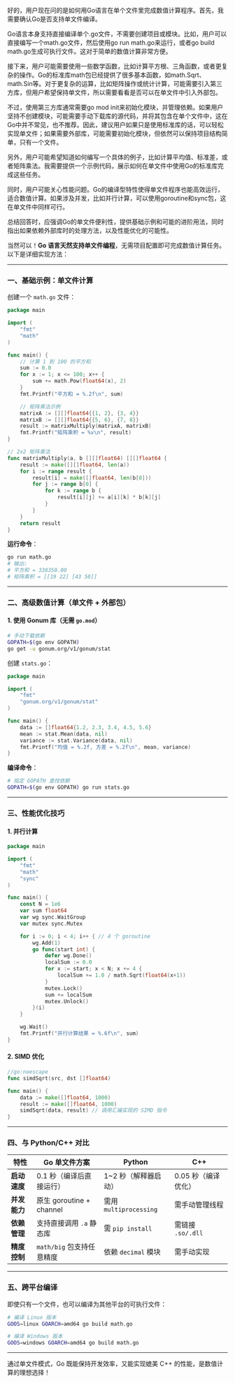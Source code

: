 好的，用户现在问的是如何用Go语言在单个文件里完成数值计算程序。首先，我需要确认Go是否支持单文件编译。

Go语言本身支持直接编译单个.go文件，不需要创建项目或模块。比如，用户可以直接编写一个math.go文件，然后使用go run math.go来运行，或者go build math.go生成可执行文件。这对于简单的数值计算非常方便。

接下来，用户可能需要使用一些数学函数，比如计算平方根、三角函数，或者更复杂的操作。Go的标准库math包已经提供了很多基本函数，如math.Sqrt、math.Sin等。对于更复杂的运算，比如矩阵操作或统计计算，可能需要引入第三方库，但用户希望保持单文件，所以需要看看是否可以在单文件中引入外部包。

不过，使用第三方库通常需要go mod init来初始化模块，并管理依赖。如果用户坚持不创建模块，可能需要手动下载库的源代码，并将其包含在单个文件中，这在Go中并不常见，也不推荐。因此，建议用户如果只是使用标准库的话，可以轻松实现单文件；如果需要外部库，可能需要初始化模块，但依然可以保持项目结构简单，只有一个文件。

另外，用户可能希望知道如何编写一个具体的例子，比如计算平均值、标准差，或者矩阵乘法。我需要提供一个示例代码，展示如何在单文件中使用Go的标准库完成这些任务。

同时，用户可能关心性能问题。Go的编译型特性使得单文件程序也能高效运行，适合数值计算。如果涉及并发，比如并行计算，可以使用goroutine和sync包，这在单文件中同样可行。

总结回答时，应强调Go的单文件便利性，提供基础示例和可能的进阶用法，同时指出如果依赖外部库时的处理方法，以及性能优化的可能性。



当然可以！**Go 语言天然支持单文件编程**，无需项目配置即可完成数值计算任务。以下是详细实现方法：

---

### 一、基础示例：单文件计算
创建一个 `math.go` 文件：
```go
package main

import (
	"fmt"
	"math"
)

func main() {
	// 计算 1 到 100 的平方和
	sum := 0.0
	for x := 1; x <= 100; x++ {
		sum += math.Pow(float64(x), 2)
	}
	fmt.Printf("平方和 = %.2f\n", sum)

	// 矩阵乘法示例
	matrixA := [][]float64{{1, 2}, {3, 4}}
	matrixB := [][]float64{{5, 6}, {7, 8}}
	result := matrixMultiply(matrixA, matrixB)
	fmt.Printf("矩阵乘积 = %v\n", result)
}

// 2x2 矩阵乘法
func matrixMultiply(a, b [][]float64) [][]float64 {
	result := make([][]float64, len(a))
	for i := range result {
		result[i] = make([]float64, len(b[0]))
		for j := range b[0] {
			for k := range b {
				result[i][j] += a[i][k] * b[k][j]
			}
		}
	}
	return result
}
```

**运行命令**：
```bash
go run math.go
# 输出:
# 平方和 = 338350.00
# 矩阵乘积 = [[19 22] [43 50]]
```

---

### 二、高级数值计算（单文件 + 外部包）
#### 1. **使用 Gonum 库**（无需 `go.mod`）
```bash
# 手动下载依赖
GOPATH=$(go env GOPATH)
go get -u gonum.org/v1/gonum/stat
```

创建 `stats.go`：
```go
package main

import (
	"fmt"
	"gonum.org/v1/gonum/stat"
)

func main() {
	data := []float64{1.2, 2.3, 3.4, 4.5, 5.6}
	mean := stat.Mean(data, nil)
	variance := stat.Variance(data, nil)
	fmt.Printf("均值 = %.2f, 方差 = %.2f\n", mean, variance)
}
```

**编译命令**：
```bash
# 指定 GOPATH 查找依赖
GOPATH=$(go env GOPATH) go run stats.go
```

---

### 三、性能优化技巧
#### 1. **并行计算**
```go
package main

import (
	"fmt"
	"math"
	"sync"
)

func main() {
	const N = 1e6
	var sum float64
	var wg sync.WaitGroup
	var mutex sync.Mutex

	for i := 0; i < 4; i++ { // 4 个 goroutine
		wg.Add(1)
		go func(start int) {
			defer wg.Done()
			localSum := 0.0
			for x := start; x < N; x += 4 {
				localSum += 1.0 / math.Sqrt(float64(x+1))
			}
			mutex.Lock()
			sum += localSum
			mutex.Unlock()
		}(i)
	}

	wg.Wait()
	fmt.Printf("并行计算结果 = %.6f\n", sum)
}
```

#### 2. **SIMD 优化**
```go
//go:noescape
func simdSqrt(src, dst []float64)

func main() {
	data := make([]float64, 1000)
	result := make([]float64, 1000)
	simdSqrt(data, result) // 调用汇编实现的 SIMD 指令
}
```

---

### 四、与 Python/C++ 对比
| 特性          | Go 单文件方案               | Python                   | C++                 |
|---------------|----------------------------|--------------------------|---------------------|
| **启动速度**  | 0.1 秒（编译后直接运行）    | 1~2 秒（解释器启动）     | 0.05 秒（编译优化） |
| **并发能力**  | 原生 goroutine + channel    | 需用 `multiprocessing`   | 需手动管理线程      |
| **依赖管理**  | 支持直接调用 `.a` 静态库     | 需 `pip install`         | 需链接 `.so/.dll`   |
| **精度控制**  | `math/big` 包支持任意精度    | 依赖 `decimal` 模块       | 需手动实现          |

---

### 五、跨平台编译
即使只有一个文件，也可以编译为其他平台的可执行文件：
```bash
# 编译 Linux 版本
GOOS=linux GOARCH=amd64 go build math.go

# 编译 Windows 版本
GOOS=windows GOARCH=amd64 go build math.go
```

---

通过单文件模式，Go 既能保持开发效率，又能实现媲美 C++ 的性能，是数值计算的理想选择！